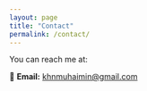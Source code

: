 ```yaml
---
layout: page
title: "Contact"
permalink: /contact/
---
```


You can reach me at:  

📧 **Email:** [khnmuhaimin@gmail.com](mailto:khnmuhaimin@gmail.com)  
